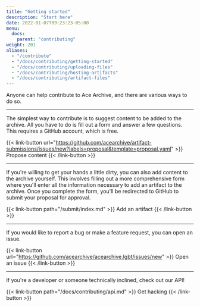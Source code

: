 ```yaml
---
title: "Getting started"
description: "Start here"
date: 2022-01-07T09:23:23-05:00
menu:
  docs:
    parent: "contributing"
weight: 201
aliases:
  - "/contribute"
  - "/docs/contributing/getting-started"
  - "/docs/contributing/uploading-files"
  - "/docs/contributing/hosting-artifacts"
  - "/docs/contributing/artifact-files"
---
```


Anyone can help contribute to Ace Archive, and there are various ways to do so.

<hr>

The simplest way to contribute is to suggest content to be added to the archive.
All you have to do is fill out a form and answer a few questions. This requires
a GitHub account, which is free.

{{< link-button url="https://github.com/acearchive/artifact-submissions/issues/new?labels=proposal&template=proposal.yaml" >}}
Propose content
{{< /link-button >}}

<hr>

If you're willing to get your hands a little dirty, you can also add content to
the archive yourself. This involves filling out a more comprehensive form where
you'll enter all the information necessary to add an artifact to the archive.
Once you complete the form, you'll be redirected to GitHub to submit your
proposal for approval.

{{< link-button path="/submit/index.md" >}}
Add an artifact
{{< /link-button >}}

<hr>

If you would like to report a bug or make a feature request, you can open an
issue.

{{< link-button url="https://github.com/acearchive/acearchive.lgbt/issues/new" >}}
Open an issue
{{< /link-button >}}

<hr>

If you're a developer or someone technically inclined, check out our API!

{{< link-button path="/docs/contributing/api.md" >}}
Get hacking
{{< /link-button >}}

